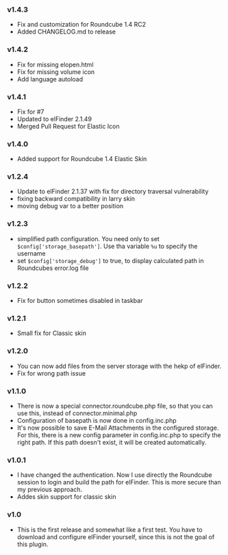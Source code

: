 ### v1.4.3
- Fix and customization for Roundcube 1.4 RC2
- Added CHANGELOG.md to release 

### v1.4.2
- Fix for missing elopen.html
- Fix for missing volume icon
- Add language autoload

### v1.4.1
- Fix for #7
- Updated to elFinder 2.1.49
- Merged Pull Request for Elastic Icon

### v1.4.0
- Added support for Roundcube 1.4 Elastic Skin

### v1.2.4
- Update to elFinder 2.1.37 with fix for directory traversal vulnerability
- fixing backward compatibility in larry skin
- moving debug var to a better position

### v1.2.3
 - simplified path configuration. You need only to set `$config['storage_basepath']`. Use tha variable `%u` to specify the username
 - set `$config['storage_debug']` to true, to display calculated path in Roundcubes error.log file

### v1.2.2
 - Fix for button sometimes disabled in taskbar

### v1.2.1
 - Small fix for Classic skin
 
### v1.2.0
 - You can now add files from the server storage with the hekp of elFinder.
 - Fix for wrong path issue
 
### v1.1.0
 - There is now a special connector.roundcube.php file, so that you can use this, instead of connector.minimal.php
 - Configuration of basepath is now done in config.inc.php
 - It's now possible to save E-Mail Attachments in the configured storage. For this, there is a new config parameter in config.inc.php to specify the right path. If this path doesn't exist, it will be created automatically.

### v1.0.1
 - I have changed the authentication. Now I use directly the Roundcube session to login and build the path for elFinder. This is more secure than my previous approach.
 - Addes skin support for classic skin 

### v1.0
 - This is the first release and somewhat like a first test. You have to download and configure elFinder yourself, since this is not the goal of this plugin.